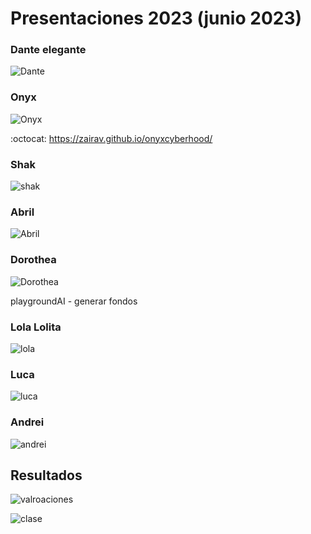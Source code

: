 # Presentaciones 2023 (junio 2023)


### Dante elegante 



![Dante](https://github.com/mgea/storytelling/blob/master/2023/dante.jpg)

### Onyx 

![Onyx](https://github.com/mgea/storytelling/blob/master/2023/onyx.jpg)

:octocat: https://zairav.github.io/onyxcyberhood/



### Shak 

![shak](https://github.com/mgea/storytelling/blob/master/2023/shak.jpg)


### Abril 

![Abril](https://github.com/mgea/storytelling/blob/master/2023/abril.jpg)



### Dorothea 

![Dorothea](https://github.com/mgea/storytelling/blob/master/2023/dorohtea.jpg)

playgroundAI - generar fondos 


### Lola Lolita 

![lola](https://github.com/mgea/storytelling/blob/master/2023/lola.jpg)


### Luca 

![luca](https://github.com/mgea/storytelling/blob/master/2023/luca.jpg)

### Andrei 

![andrei](https://github.com/mgea/storytelling/blob/master/2023/andrei.jpg)



## Resultados 

![valroaciones](https://github.com/mgea/storytelling/blob/master/2023/valora.png)

![clase](https://github.com/mgea/storytelling/blob/master/2023/claseAll.jpg)









